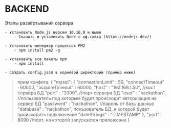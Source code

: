 # BACKEND


Этапы развёртывания сервера

    - Установить Node.js версии 10.16.0 и выше
        - Скачать и установить Node с оф.сайта (https://nodejs.dev/)

    - Установить менеджер процессов PM2
        - npm install pm2 -g
    
    - Установить все пакеты npm
        - npm install
        
    - Создать config.json в корневой директории (пример ниже)
    
        
    
    
>прим конфига:
>{
>  "mysql": {
>    "connectionLimit" : 50,
>    "connectTimeout"  : 60000,
>    "acquireTimeout"  : 60000,
>    "host"     : "192.168.1.50", //хост сервера БД
>    "port"     : "3306", //порт сервера БД
>    "user"        : "hackathon", //пользователь под которым будет происходит авторизация на сервер БД
>    "password"    : "hackathon", //пароль от базы данных
>    "database"    : "hackathon", пользователь БД, к которой будет происходить подключение
>    "dateStrings" : "TIMESTAMP"
>  },
>  "port": 8090 //порт, на которой запускается приложение
>}
